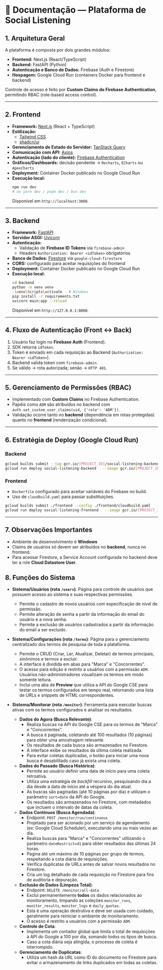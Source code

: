 # 📌 Documentação — Plataforma de Social Listening

## 1. Arquitetura Geral

A plataforma é composta por dois grandes módulos:

- **Frontend:** Next.js (React/TypeScript)  
- **Backend:** FastAPI (Python)  
- **Autenticação e Banco de Dados:** Firebase (Auth e Firestore)  
- **Hospagem:** Google Cloud Run (containers Docker para frontend e backend)

Controle de acesso é feito por **Custom Claims do Firebase Authentication**, permitindo RBAC (role-based access control).

---

## 2. Frontend

- **Framework:** [Next.js](https://nextjs.org/) (React + TypeScript)  
- **Estilização:**  
  - [Tailwind CSS](https://tailwindcss.com/)  
  - [shadcn/ui](https://ui.shadcn.com/)  
- **Gerenciamento de Estado do Servidor:** [TanStack Query](https://tanstack.com/query)  
- **Comunicação com API:** [Axios](https://axios-http.com/)  
- **Autenticação (lado do cliente):** [Firebase Authentication](https://firebase.google.com/docs/auth)  
- **Gráficos/Dashboards:** decisão pendente → `Recharts`, `ECharts` ou `ApexCharts`  
- **Deployment:** Container Docker publicado no Google Cloud Run  
- **Execução local:**  
  ```bash
  npm run dev
  # ou yarn dev / pnpm dev / bun dev
  ```
  Disponível em `http://localhost:3000`.

---

## 3. Backend

- **Framework:** [FastAPI](https://fastapi.tiangolo.com/)  
- **Servidor ASGI:** [Uvicorn](https://www.uvicorn.org/)  
- **Autenticação:**  
  - Validação de **Firebase ID Tokens** via `firebase-admin`  
  - Headers `Authorization: Bearer <idToken>` obrigatórios  
- **Banco de Dados:** [Firestore](https://firebase.google.com/docs/firestore) via `google-cloud-firestore`  
- **CORS:** configurado para aceitar requisições do frontend  
- **Deployment:** Container Docker publicado no Google Cloud Run  
- **Execução local:**  
  ```bash
  cd backend
  python -m venv venv
  .\venv\Scripts\activate   # Windows
  pip install -r requirements.txt
  uvicorn main:app --reload
  ```
  Disponível em `http://127.0.0.1:8000`.

---

## 4. Fluxo de Autenticação (Front ↔ Back)

1. Usuário faz login no **Firebase Auth** (Frontend).  
2. SDK retorna `idToken`.  
3. Token é enviado em cada requisição ao Backend (`Authorization: Bearer <idToken>`).  
4. Backend valida token com `firebase-admin`.  
5. Se válido → rota autorizada; senão → `HTTP 401`.

---

## 5. Gerenciamento de Permissões (RBAC)

- Implementado com **Custom Claims** no Firebase Authentication.  
- Papéis como `ADM` são atribuídos no backend com `auth.set_custom_user_claims(uid, {'role': 'ADM'})`.  
- Validação ocorre tanto no **backend** (dependência em rotas protegidas) quanto no **frontend** (renderização condicional).  

---

## 6. Estratégia de Deploy (Google Cloud Run)

### Backend
```bash
gcloud builds submit --tag gcr.io/[PROJECT_ID]/social-listening-backend ./backend
gcloud run deploy social-listening-backend   --image gcr.io/[PROJECT_ID]/social-listening-backend   --platform managed --region us-central1   --allow-unauthenticated --port 8000
```

### Frontend
- `Dockerfile` configurado para aceitar variáveis do Firebase no build.  
- Uso de `cloudbuild.yaml` para passar substituições.  
```bash
gcloud builds submit ./frontend --config ./frontend/cloudbuild.yaml   --substitutions=_NEXT_PUBLIC_FIREBASE_API_KEY="..."
gcloud run deploy social-listening-frontend   --image gcr.io/[PROJECT_ID]/social-listening-frontend   --platform managed --region us-central1 --allow-unauthenticated
```

---

## 7. Observações Importantes

- Ambiente de desenvolvimento é **Windows**
- Claims de usuários só devem ser atribuídos no **backend**, nunca no frontend.  
- Para acessar Firestore, a Service Account configurada no backend deve ter a role **Cloud Datastore User**.


## 8. Funções do Sistema

- **Sistema/Usuários (rota `/users`)**: Página para controle de usuários que possuem acesso ao sistema e suas respectivas permissões. 
  - Permite o cadastro de novos usuários com especificação de nível de permissão.
  - Permite alteração de senha a partir da informação do email do usuário e a nova senha.
  - Permite a exclusão de usuários cadastrados a partir da informação do email a ser excluido.

- **Sistema/Configurações (rota `/terms`)**: Página para o gerenciamento centralizado dos termos de pesquisa de toda a plataforma.
  - Permite o CRUD (Criar, Ler, Atualizar, Deletar) de termos principais, sinônimos e termos a excluir.
  - A interface é dividida em abas para "Marca" e "Concorrentes".
  - O acesso para edição é restrito a usuários com a permissão `ADM`. Usuários não-administradores visualizam os termos em modo somente leitura.
  - Inclui uma aba de **Preview** que utiliza a API do Google CSE para testar os termos configurados em tempo real, retornando uma lista de URLs e snippets de HTML correspondentes.

- **Sistema/Monitorar (rota `/monitor`)**: Ferramenta para executar buscas ativas com os termos configurados e analisar os resultados.
  - **Dados do Agora (Busca Relevante)**:
    - Realiza buscas na API do Google CSE para os termos de "Marca" e "Concorrentes".
    - A busca é paginada, coletando até 100 resultados (10 páginas) para obter uma amostragem relevante.
    - Os resultados de cada busca são armazenados no Firestore.
    - A interface exibe os resultados da última coleta realizada.
    - Para evitar coletas duplicadas, o botão para iniciar uma nova busca é desabilitado caso já exista uma coleta.
  - **Dados do Passado (Busca Histórica)**:
    - Permite ao usuário definir uma data de início para uma coleta retroativa.
    - Utiliza uma estratégia de *backfill* recursivo, pesquisando dia a dia desde a data de início até a véspera do dia atual.
    - As buscas são paginadas (até 10 páginas por dia) e utilizam o parâmetro `sort=date` da API do Google.
    - Os resultados são armazenados no Firestore, com metadados que incluem o intervalo de datas da coleta.
  - **Dados Contínuos (Busca Agendada)**:
    - Endpoint: `POST /monitor/run/continuous`
    - Projetado para ser acionado por um serviço de agendamento (ex: Google Cloud Scheduler), executando uma ou mais vezes ao dia.
    - Realiza buscas para "Marca" e "Concorrentes" utilizando o parâmetro `dateRestrict=d1` para obter resultados das últimas 24 horas.
    - Pagina até um máximo de 10 páginas por grupo de termos, respeitando a cota diária de requisições.
    - Verifica duplicatas de URLs antes de salvar novos resultados no Firestore.
    - Cria um log detalhado de cada requisição no Firestore para fins de auditoria e depuração.
  - **Exclusão de Dados (Limpeza Total)**:
    - Endpoint: `DELETE /monitor/all-data`
    - Exclui permanentemente **todos** os dados relacionados ao monitoramento, limpando as coleções `monitor_runs`, `monitor_results`, `monitor_logs` e `daily_quotas`.
    - Esta é uma operação destrutiva e deve ser usada com cuidado, geralmente para reiniciar o ambiente de monitoramento.
    - O acesso é restrito a usuários com a permissão `ADM`.
  - **Controle de Cota**:
    - Implementa um contador global que limita o total de requisições à API do Google a 100 por dia, somando todos os tipos de busca.
    - Caso a cota diária seja atingida, o processo de coleta é interrompido.
  - **Gerenciamento de Duplicatas**:
    - Utiliza um hash da URL como ID do documento no Firestore para evitar o armazenamento de links duplicados em todas as coletas.
